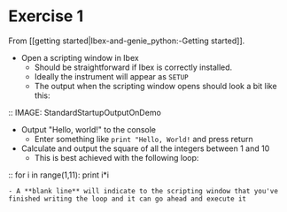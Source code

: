 Exercise 1
==========

From [[getting started|Ibex-and-genie_python:-Getting started]].

- Open a scripting window in Ibex
    - Should be straightforward if Ibex is correctly installed.
    - Ideally the instrument will appear as ``SETUP``
    - The output when the scripting window opens should look a bit like this:

::
    IMAGE: StandardStartupOutputOnDemo

- Output "Hello, world!" to the console
    - Enter something like ``print "Hello, World!`` and press return
- Calculate and output the square of all the integers between 1 and 10
    - This is best achieved with the following loop:

::
    for i in range(1,11):
        print i*i

    - A **blank line** will indicate to the scripting window that you've finished writing the loop and it can go ahead and execute it